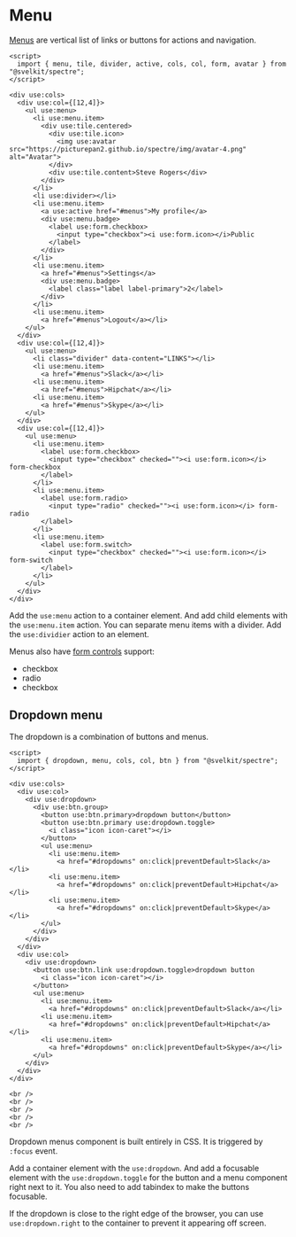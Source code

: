# Menu

[Menus](https://picturepan2.github.io/spectre/components/menu.html) are vertical list of links or buttons for actions and navigation.

```example
<script>
  import { menu, tile, divider, active, cols, col, form, avatar } from "@svelkit/spectre";
</script>

<div use:cols>
  <div use:col={[12,4]}>
    <ul use:menu>
      <li use:menu.item>
        <div use:tile.centered>
          <div use:tile.icon>
            <img use:avatar src="https://picturepan2.github.io/spectre/img/avatar-4.png" alt="Avatar">
          </div>
          <div use:tile.content>Steve Rogers</div>
        </div>
      </li>
      <li use:divider></li>
      <li use:menu.item>
        <a use:active href="#menus">My profile</a>
        <div use:menu.badge>
          <label use:form.checkbox>
            <input type="checkbox"><i use:form.icon></i>Public
          </label>
        </div>
      </li>
      <li use:menu.item>
        <a href="#menus">Settings</a>
        <div use:menu.badge>
          <label class="label label-primary">2</label>
        </div>
      </li>
      <li use:menu.item>
        <a href="#menus">Logout</a></li>
    </ul>
  </div>
  <div use:col={[12,4]}>
    <ul use:menu>
      <li class="divider" data-content="LINKS"></li>
      <li use:menu.item>
        <a href="#menus">Slack</a></li>
      <li use:menu.item>
        <a href="#menus">Hipchat</a></li>
      <li use:menu.item>
        <a href="#menus">Skype</a></li>
    </ul>
  </div>
  <div use:col={[12,4]}>
    <ul use:menu>
      <li use:menu.item>
        <label use:form.checkbox>
          <input type="checkbox" checked=""><i use:form.icon></i> form-checkbox
        </label>
      </li>
      <li use:menu.item>
        <label use:form.radio>
          <input type="radio" checked=""><i use:form.icon></i> form-radio
        </label>
      </li>
      <li use:menu.item>
        <label use:form.switch>
          <input type="checkbox" checked=""><i use:form.icon></i> form-switch
        </label>
      </li>
    </ul>
  </div>
</div>
```

Add the `use:menu` action to a container element. And add child elements with the `use:menu.item` action. You can separate menu items with a divider. Add the `use:dividier` action to an element.

Menus also have [form controls](https://picturepan2.github.io/spectre/elements/forms.html) support:

- checkbox
- radio
- checkbox

## Dropdown menu

The dropdown is a combination of buttons and menus.

```example
<script>
  import { dropdown, menu, cols, col, btn } from "@svelkit/spectre";
</script>

<div use:cols>
  <div use:col>
    <div use:dropdown>
      <div use:btn.group>
        <button use:btn.primary>dropdown button</button>
        <button use:btn.primary use:dropdown.toggle>
          <i class="icon icon-caret"></i>
        </button>
        <ul use:menu>
          <li use:menu.item>
            <a href="#dropdowns" on:click|preventDefault>Slack</a></li>
          <li use:menu.item>
            <a href="#dropdowns" on:click|preventDefault>Hipchat</a></li>
          <li use:menu.item>
            <a href="#dropdowns" on:click|preventDefault>Skype</a></li>
        </ul>
      </div>
    </div>
  </div>
  <div use:col>
    <div use:dropdown>
      <button use:btn.link use:dropdown.toggle>dropdown button
        <i class="icon icon-caret"></i>
      </button>
      <ul use:menu>
        <li use:menu.item>
          <a href="#dropdowns" on:click|preventDefault>Slack</a></li>
        <li use:menu.item>
          <a href="#dropdowns" on:click|preventDefault>Hipchat</a></li>
        <li use:menu.item>
          <a href="#dropdowns" on:click|preventDefault>Skype</a></li>
      </ul>
    </div>
  </div>
</div>

<br />
<br />
<br />
<br />
<br />
```

Dropdown menus component is built entirely in CSS. It is triggered by `:focus` event.

Add a container element with the `use:dropdown`. And add a focusable element with the `use:dropdown.toggle` for the button and a menu component right next to it. You also need to add tabindex to make the buttons focusable.

If the dropdown is close to the right edge of the browser, you can use `use:dropdown.right` to the container to prevent it appearing off screen.

